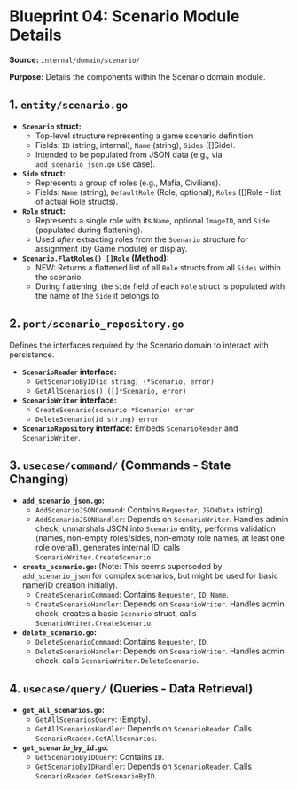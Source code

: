 # Blueprint 04: Scenario Module Details

**Source:** `internal/domain/scenario/`

**Purpose:** Details the components within the Scenario domain module.

## 1. `entity/scenario.go`

*   **`Scenario` struct:**
    *   Top-level structure representing a game scenario definition.
    *   Fields: `ID` (string, internal), `Name` (string), `Sides` ([]Side).
    *   Intended to be populated from JSON data (e.g., via `add_scenario_json.go` use case).
*   **`Side` struct:**
    *   Represents a group of roles (e.g., Mafia, Civilians).
    *   Fields: `Name` (string), `DefaultRole` (Role, optional), `Roles` ([]Role - list of actual Role structs).
*   **`Role` struct:**
    *   Represents a single role with its `Name`, optional `ImageID`, and `Side` (populated during flattening).
    *   Used *after* extracting roles from the `Scenario` structure for assignment (by Game module) or display.
*   **`Scenario.FlatRoles() []Role` (Method):**
    *   NEW: Returns a flattened list of all `Role` structs from all `Sides` within the scenario.
    *   During flattening, the `Side` field of each `Role` struct is populated with the name of the `Side` it belongs to.

## 2. `port/scenario_repository.go`

Defines the interfaces required by the Scenario domain to interact with persistence.

*   **`ScenarioReader` interface:**
    *   `GetScenarioByID(id string) (*Scenario, error)`
    *   `GetAllScenarios() ([]*Scenario, error)`
*   **`ScenarioWriter` interface:**
    *   `CreateScenario(scenario *Scenario) error`
    *   `DeleteScenario(id string) error`
*   **`ScenarioRepository` interface:** Embeds `ScenarioReader` and `ScenarioWriter`.

## 3. `usecase/command/` (Commands - State Changing)

*   **`add_scenario_json.go`:**
    *   `AddScenarioJSONCommand`: Contains `Requester`, `JSONData` (string).
    *   `AddScenarioJSONHandler`: Depends on `ScenarioWriter`. Handles admin check, unmarshals JSON into `Scenario` entity, performs validation (names, non-empty roles/sides, non-empty role names, at least one role overall), generates internal ID, calls `ScenarioWriter.CreateScenario`.
*   **`create_scenario.go`:** (Note: This seems superseded by `add_scenario_json` for complex scenarios, but might be used for basic name/ID creation initially).
    *   `CreateScenarioCommand`: Contains `Requester`, `ID`, `Name`.
    *   `CreateScenarioHandler`: Depends on `ScenarioWriter`. Handles admin check, creates a basic `Scenario` struct, calls `ScenarioWriter.CreateScenario`.
*   **`delete_scenario.go`:**
    *   `DeleteScenarioCommand`: Contains `Requester`, `ID`.
    *   `DeleteScenarioHandler`: Depends on `ScenarioWriter`. Handles admin check, calls `ScenarioWriter.DeleteScenario`.

## 4. `usecase/query/` (Queries - Data Retrieval)

*   **`get_all_scenarios.go`:**
    *   `GetAllScenariosQuery`: (Empty).
    *   `GetAllScenariosHandler`: Depends on `ScenarioReader`. Calls `ScenarioReader.GetAllScenarios`.
*   **`get_scenario_by_id.go`:**
    *   `GetScenarioByIDQuery`: Contains `ID`.
    *   `GetScenarioByIDHandler`: Depends on `ScenarioReader`. Calls `ScenarioReader.GetScenarioByID`. 